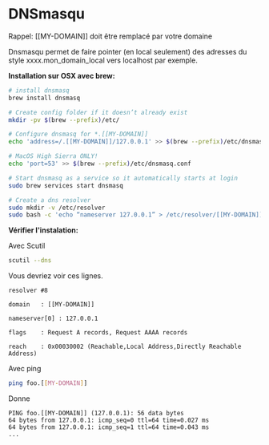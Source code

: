 # DNSmasqu

Rappel: [[MY-DOMAIN]] doit être remplacé par votre domaine

Dnsmasqu permet de faire pointer (en local seulement) des adresses du style xxxx.mon_domain_local vers localhost par exemple.

**Installation sur OSX avec brew:**

```bash
# install dnsmasq
brew install dnsmasq

# Create config folder if it doesn’t already exist
mkdir -pv $(brew --prefix)/etc/

# Configure dnsmasq for *.[[MY-DOMAIN]]
echo 'address=/.[[MY-DOMAIN]]/127.0.0.1' >> $(brew --prefix)/etc/dnsmasq.conf

# MacOS High Sierra ONLY!
echo 'port=53' >> $(brew --prefix)/etc/dnsmasq.conf

# Start dnsmasq as a service so it automatically starts at login
sudo brew services start dnsmasq

# Create a dns resolver
sudo mkdir -v /etc/resolver
sudo bash -c 'echo “nameserver 127.0.0.1” > /etc/resolver/[[MY-DOMAIN]]'
```

**Vérifier l'instalation:**

Avec Scutil

```bash
scutil --dns
```
Vous devriez voir ces lignes.
```
resolver #8

domain   : [[MY-DOMAIN]]

nameserver[0] : 127.0.0.1

flags    : Request A records, Request AAAA records

reach    : 0x00030002 (Reachable,Local Address,Directly Reachable Address)
```

Avec ping
```bash
ping foo.[[MY-DOMAIN]]
```
Donne
```
PING foo.[[MY-DOMAIN]] (127.0.0.1): 56 data bytes
64 bytes from 127.0.0.1: icmp_seq=0 ttl=64 time=0.027 ms
64 bytes from 127.0.0.1: icmp_seq=1 ttl=64 time=0.043 ms
...
```
